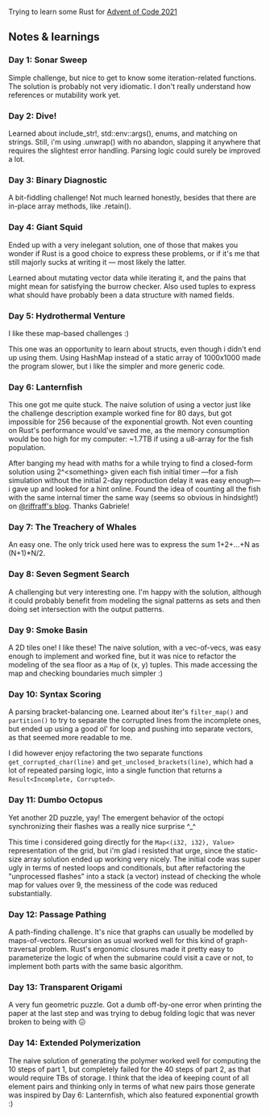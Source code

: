 Trying to learn some Rust for [Advent of Code 2021](https://adventofcode.com/2021/)

## Notes & learnings

### Day 1: Sonar Sweep
Simple challenge, but nice to get to know some iteration-related functions. The solution is probably not very idiomatic. I don't really understand how references or mutability work yet.

### Day 2: Dive!
Learned about include_str!, std::env::args(), enums, and matching on strings. Still, i'm using .unwrap() with no abandon, slapping it anywhere that requires the slightest error handling. Parsing logic could surely be improved a lot.

### Day 3: Binary Diagnostic
A bit-fiddling challenge! Not much learned honestly, besides that there are in-place array methods, like .retain().

### Day 4: Giant Squid
Ended up with a very inelegant solution, one of those that makes you wonder if Rust is a good choice to express these problems, or if it's me that still majorly sucks at writing it — most likely the latter.

Learned about mutating vector data while iterating it, and the pains that might mean for satisfying the burrow checker. Also used tuples to express what should have probably been a data structure with named fields.

### Day 5: Hydrothermal Venture
I like these map-based challenges :)

This one was an opportunity to learn about structs, even though i didn't end up using them. Using HashMap instead of a static array of 1000x1000 made the program slower, but i like the simpler and more generic code.

### Day 6: Lanternfish
This one got me quite stuck. The naive solution of using a vector just like the challenge description example worked fine for 80 days, but got impossible for 256 because of the exponential growth. Not even counting on Rust's performance would've saved me, as the memory consumption would be too high for my computer: ~1.7TB if using a u8-array for the fish population.

After banging my head with maths for a while trying to find a closed-form solution using 2^\<something\> given each fish initial timer —for a fish simulation without the initial 2-day reproduction delay it was easy enough— i gave up and looked for a hint online. Found the idea of counting all the fish with the same internal timer the same way (seems so obvious in hindsight!) on [@riffraff's blog](https://riffraff.info/2021/12/advent-of-code-2021-day-6/). Thanks Gabriele!

### Day 7: The Treachery of Whales
An easy one. The only trick used here was to express the sum 1+2+...+N as (N+1)*N/2.

### Day 8: Seven Segment Search
A challenging but very interesting one. I'm happy with the solution, although it could probably benefit from modeling the signal patterns as sets and then doing set intersection with the output patterns.

### Day 9: Smoke Basin
A 2D tiles one! I like these! The naive solution, with a vec-of-vecs, was easy enough to implement and worked fine, but it was nice to refactor the modeling of the sea floor as a `Map` of (x, y) tuples. This made accessing the map and checking boundaries much simpler :)

### Day 10: Syntax Scoring
A parsing bracket-balancing one. Learned about iter's `filter_map()` and `partition()` to try to separate the corrupted lines from the incomplete ones, but ended up using a good ol' for loop and pushing into separate vectors, as that seemed more readable to me.

I did however enjoy refactoring the two separate functions `get_corrupted_char(line)` and `get_unclosed_brackets(line)`, which had a lot of repeated parsing logic, into a single function that returns a `Result<Incomplete, Corrupted>`.

### Day 11: Dumbo Octopus
Yet another 2D puzzle, yay! The emergent behavior of the octopi synchronizing their flashes was a really nice surprise ^_^

This time i considered going directly for the `Map<(i32, i32), Value>` representation of the grid, but i'm glad i resisted that urge, since the static-size array solution ended up working very nicely. The initial code was super ugly in terms of nested loops and conditionals, but after refactoring the "unprocessed flashes" into a stack (a vector) instead of checking the whole map for values over 9, the messiness of the code was reduced substantially.

### Day 12: Passage Pathing
A path-finding challenge. It's nice that graphs can usually be modelled by maps-of-vectors. Recursion as usual worked well for this kind of graph-traversal problem. Rust's ergonomic closures made it pretty easy to parameterize the logic of when the submarine could visit a cave or not, to implement both parts with the same basic algorithm.

### Day 13: Transparent Origami
A very fun geometric puzzle. Got a dumb off-by-one error when printing the paper at the last step and was trying to debug folding logic that was never broken to being with 😖

### Day 14: Extended Polymerization
The naive solution of generating the polymer worked well for computing the 10 steps of part 1, but completely failed for the 40 steps of part 2, as that would require TBs of storage. I think that the idea of keeping count of all element pairs and thinking only in terms of what new pairs those generate was inspired by Day 6: Lanternfish, which also featured exponential growth :)
